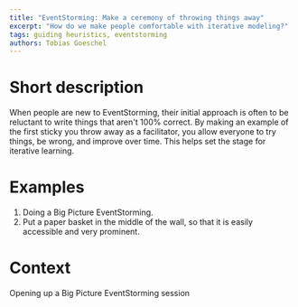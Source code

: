 ```yaml
---
title: "EventStorming: Make a ceremony of throwing things away"
excerpt: "How do we make people comfortable with iterative modeling?"
tags: guiding heuristics, eventstorming
authors: Tobias Goeschel
---
```


# Short description

When people are new to EventStorming, their initial approach is often to be reluctant to write things that aren't 100% correct. By making an example of the first sticky you throw away as a facilitator, you allow everyone to try things, be wrong, and improve over time. This helps set the stage for iterative learning.

# Examples

1. Doing a Big Picture EventStorming.
2. Put a paper basket in the middle of the wall, so that it is easily accessible and very prominent.

# Context

Opening up a Big Picture EventStorming session
